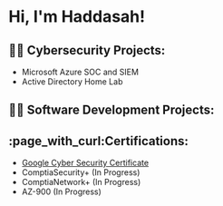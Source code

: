 <h1>Hi, I'm Haddasah! 

<h2>👨‍💻 Cybersecurity Projects:</h2>

* Microsoft Azure SOC and SIEM 
* Active Directory Home Lab 

<h2>👨‍💻 Software Development Projects:</h2>

<h2>:page_with_curl:Certifications:</h2>

* [Google Cyber Security Certificate](https://drive.google.com/file/d/1Qo7oRavWT9S0l80_2RG6_-1gleK7gOl-/view?usp=sharing)
* ComptiaSecurity+ (In Progress)
* ComptiaNetwork+ (In Progress)
* AZ-900 (In Progress)

